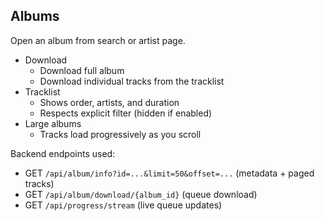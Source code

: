 ## Albums

Open an album from search or artist page.

- Download
  - Download full album
  - Download individual tracks from the tracklist
- Tracklist
  - Shows order, artists, and duration
  - Respects explicit filter (hidden if enabled)
- Large albums
  - Tracks load progressively as you scroll

Backend endpoints used:
- GET `/api/album/info?id=...&limit=50&offset=...` (metadata + paged tracks)
- GET `/api/album/download/{album_id}` (queue download)
- GET `/api/progress/stream` (live queue updates)